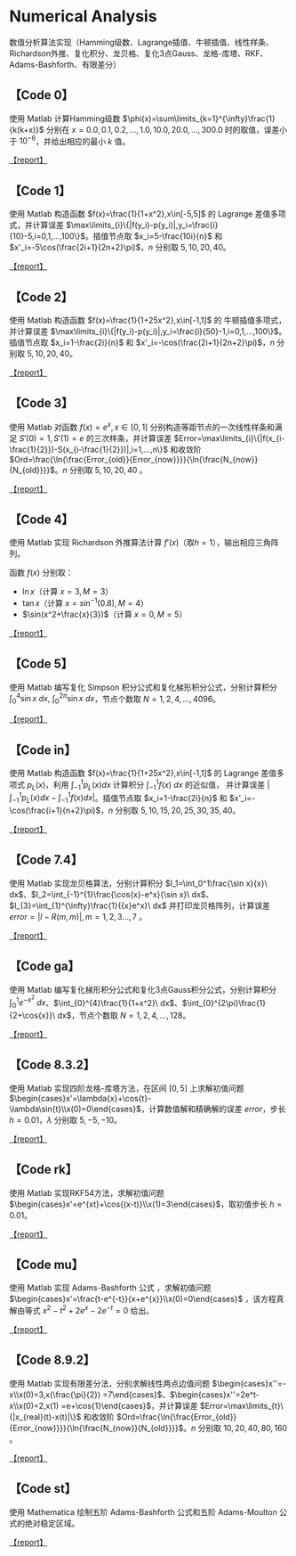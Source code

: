 # Numerical Analysis

数值分析算法实现（Hamming级数、Lagrange插值、牛顿插值、线性样条、Richardson外推、复化积分、龙贝格、复化3点Gauss、龙格-库塔、RKF、Adams-Bashforth、有限差分）

## **【Code 0】**

使用 Matlab 计算Hamming级数 $\phi(x)=\sum\limits_{k=1}^{\infty}\frac{1}{k(k+x)}$ 分别在 $x=0.0,0.1,0.2,...,1.0,10.0,20.0,...,300.0$ 时的取值，误差小于 $10^{-6}$，并给出相应的最小 $k$ 值。

[【report】](./code0/report.md)

## **【Code 1】**

使用 Matlab 构造函数 $f(x)=\frac{1}{1+x^2},x\in[-5,5]$ 的 Lagrange 差值多项式，并计算误差 $\max\limits_{i}\{|f(y_i)-p(y_i)|,y_i=\frac{i}{10}-5,i=0,1,...,100\}$。插值节点取 $x_i=5-\frac{10i}{n}$ 和 $x'_i=-5\cos(\frac{2i+1}{2n+2}\pi)$，$n$ 分别取 $5,10,20,40$。

[【report】](./code1/report.md)

## **【Code 2】**

使用 Matlab 构造函数 $f(x)=\frac{1}{1+25x^2},x\in[-1,1]$ 的 牛顿插值多项式，并计算误差 $\max\limits_{i}\{|f(y_i)-p(y_i)|,y_i=\frac{i}{50}-1,i=0,1,...,100\}$。插值节点取 $x_i=1-\frac{2i}{n}$ 和 $x'_i=-\cos(\frac{2i+1}{2n+2}\pi)$，$n$ 分别取 $5,10,20,40$。

[【report】](./code2/report.md)

## **【Code 3】**

使用 Matlab 对函数 $f(x)=e^{x},x\in[0,1]$ 分别构造等距节点的一次线性样条和满足 $S'(0)=1,S'(1)=e$ 的三次样条，并计算误差 $Error=\max\limits_{i}\{|f(x_{i-\frac{1}{2}})-S(x_{i-\frac{1}{2}})|,i=1,...,n\}$ 和收敛阶 $Ord=\frac{\ln{\frac{Error_{old}}{Error_{now}}}}{\ln{\frac{N_{now}}{N_{old}}}}$。$n$ 分别取 $5,10,20,40$ 。

[【report】](./code3/report.md)

## **【Code 4】**

使用 Matlab 实现 Richardson 外推算法计算 $f'(x)$（取$h=1$），输出相应三角阵列。

函数 $f(x)$ 分别取：

- $\ln x$（计算 $x=3,M=3$）
- $\tan x$（计算 $x=sin^{-1}(0.8),M=4$）
- $\sin(x^2+\frac{x}{3})$（计算 $x=0,M=5$）

[【report】](./code4/report.md)

## **【Code 5】**

使用 Matlab 编写复化 Simpson 积分公式和复化梯形积分公式，分别计算积分 $\int_{0}^{4}\sin x\ dx,$ $\int_{0}^{2\pi}\sin x\ dx$，节点个数取 $N=1,2,4,...,4096$。

[【report】](./code5/report.md)

## **【Code in】**

使用 Matlab 构造函数 $f(x)=\frac{1}{1+25x^2},x\in[-1,1]$ 的 Lagrange 差值多项式 $p_L(x)$，利用 $\int_{-1}^{1}p_L(x)dx$ 计算积分 $\int_{-1}^{1}f(x)\ dx$ 的近似值， 并计算误差 $|\int_{-1}^1p_L(x)dx-\int_{-1}^1f(x)dx|$。插值节点取 $x_i=1-\frac{2i}{n}$ 和 $x'_i=-\cos(\frac{i+1}{n+2}\pi)$，$n$ 分别取 $5,10,15,20,25,30,35,40$。

[【report】](./codein/report.md)

## **【Code 7.4】**

使用 Matlab 实现龙贝格算法，分别计算积分 $I_1=\int_0^1\frac{\sin x}{x}\ dx$、$I_2=\int_{-1}^{1}\frac{\cos{x}-e^x}{\sin x}\ dx$、$I_{3}=\int_{1}^{\infty}\frac{1}{{x}e^x}\ dx$ 并打印龙贝格阵列，计算误差 $error=|I-R(m,m)|,m=1,2,3...,7$ 。

[【report】](./code7_4/report.md)

## **【Code ga】**

使用 Matlab 编写复化梯形积分公式和复化3点Gauss积分公式，分别计算积分 $\int_0^1e^{-x^2}\ dx$、$\int_{0}^{4}\frac{1}{1+x^2}\ dx$、$\int_{0}^{2\pi}\frac{1}{2+\cos{x}}\ dx$，节点个数取 $N=1,2,4,...,128$。

[【report】](./codega/report.md)

## **【Code 8.3.2】**

使用 Matlab 实现四阶龙格-库塔方法，在区间 $[0,5]$ 上求解初值问题 $\begin{cases}x'=\lambda{x}+\cos{t}-\lambda\sin{t}\\x(0)=0\end{cases}$，计算数值解和精确解的误差 $error$，步长 $h=0.01$，$\lambda$ 分别取 $5,-5,-10$。

[【report】](./code832/report.md)

## **【Code rk】**

使用 Matlab 实现RKF54方法，求解初值问题 $\begin{cases}x'=e^{xt}+\cos{(x-t)}\\x(1)=3\end{cases}$，取初值步长 $h=0.01$。

[【report】](./coderk/report.md)

## **【Code mu】**

使用 Matlab 实现 $\text{Adams-Bashforth}$ 公式 ，求解初值问题 $\begin{cases}x'=\frac{t-e^{-t}}{x+e^{x}}\\x(0)=0\end{cases}$ ，该方程真解由等式 $x^2-t^2+2e^x-2e^{-t}=0$ 给出。

[【report】](./codemu/report.md)

## **【Code 8.9.2】**

使用 Matlab 实现有限差分法，分别求解线性两点边值问题 $\begin{cases}x''=-x\\x(0)=3,x(\frac{\pi}{2}) =7\end{cases}$、$\begin{cases}x''=2e^t-x\\x(0)=2,x(1) =e+\cos{1}\end{cases}$，并计算误差 $Error=\max\limits_{t}\{|x_{real}(t)-x(t)|\}$ 和收敛阶 $Ord=\frac{\ln{\frac{Error_{old}}{Error_{now}}}}{\ln{\frac{N_{now}}{N_{old}}}}$。$n$ 分别取 $10,20,40,80,160$ 。

[【report】](./code8_9_12/report.md)

## **【Code st】**

使用 Mathematica 绘制五阶 Adams-Bashforth 公式和五阶 Adams-Moulton 公式的绝对稳定区域。

[【report】](./codest/report.pdf)
